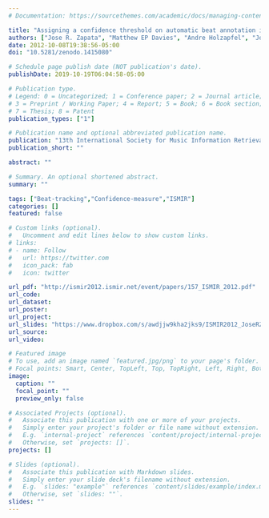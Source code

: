 ```yaml
---
# Documentation: https://sourcethemes.com/academic/docs/managing-content/

title: "Assigning a confidence threshold on automatic beat annotation in large datasets"
authors: ["Jose R. Zapata", "Matthew EP Davies", "Andre Holzapfel", "João Lobato Oliveira", "Fabien Gouyon"]
date: 2012-10-08T19:38:56-05:00
doi: "10.5281/zenodo.1415080"

# Schedule page publish date (NOT publication's date).
publishDate: 2019-10-19T06:04:58-05:00

# Publication type.
# Legend: 0 = Uncategorized; 1 = Conference paper; 2 = Journal article;
# 3 = Preprint / Working Paper; 4 = Report; 5 = Book; 6 = Book section;
# 7 = Thesis; 8 = Patent
publication_types: ["1"]

# Publication name and optional abbreviated publication name.
publication: "13th International Society for Music Information Retrieval Conference (ISMIR 2012), P.157-162, Porto, Portugal"
publication_short: ""

abstract: ""

# Summary. An optional shortened abstract.
summary: ""

tags: ["Beat-tracking","Confidence-measure","ISMIR"]
categories: []
featured: false

# Custom links (optional).
#   Uncomment and edit lines below to show custom links.
# links:
# - name: Follow
#   url: https://twitter.com
#   icon_pack: fab
#   icon: twitter

url_pdf: "http://ismir2012.ismir.net/event/papers/157_ISMIR_2012.pdf"
url_code:
url_dataset:
url_poster:
url_project:
url_slides: "https://www.dropbox.com/s/awdjjw9kha2jks9/ISMIR2012_JoseRZapata_Presentation.pdf?dl=0"
url_source:
url_video:

# Featured image
# To use, add an image named `featured.jpg/png` to your page's folder. 
# Focal points: Smart, Center, TopLeft, Top, TopRight, Left, Right, BottomLeft, Bottom, BottomRight.
image:
  caption: ""
  focal_point: ""
  preview_only: false

# Associated Projects (optional).
#   Associate this publication with one or more of your projects.
#   Simply enter your project's folder or file name without extension.
#   E.g. `internal-project` references `content/project/internal-project/index.md`.
#   Otherwise, set `projects: []`.
projects: []

# Slides (optional).
#   Associate this publication with Markdown slides.
#   Simply enter your slide deck's filename without extension.
#   E.g. `slides: "example"` references `content/slides/example/index.md`.
#   Otherwise, set `slides: ""`.
slides: ""
---
```

